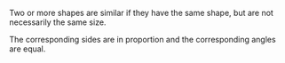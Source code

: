 Two or more shapes are similar if they have the same shape, but are not
necessarily the same size.

The corresponding sides are in proportion and the corresponding angles
are equal.
